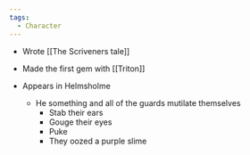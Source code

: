 ```yaml
---
tags:
  - Character
---
```

- Wrote [[The Scriveners tale]]
- Made the first gem with [[Triton]]

- Appears in Helmsholme
	- He something and all of the guards mutilate themselves
		 - Stab their ears
		 - Gouge their eyes
		 - Puke
		 - They oozed a purple slime